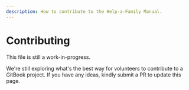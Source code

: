 ```yaml
---
description: How to contribute to the Help-a-Family Manual.
---
```


# Contributing

This file is still a work-in-progress.

We're still exploring what's the best way for volunteers to contribute to a GitBook project. If you have any ideas, kindly submit a PR to update this page.

